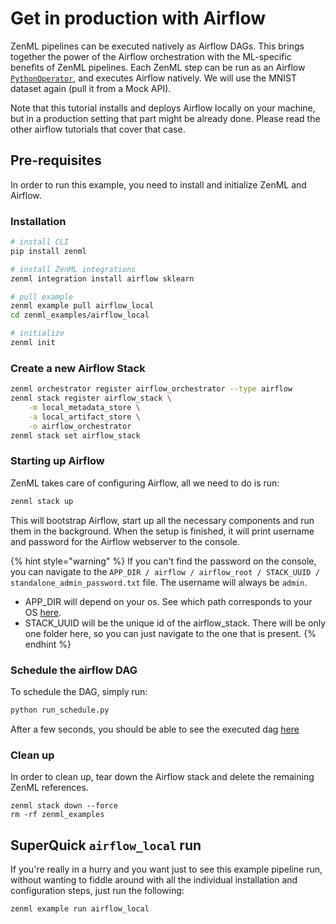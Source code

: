 # Get in production with Airflow

ZenML pipelines can be executed natively as Airflow DAGs. This brings together
the power of the Airflow orchestration with the ML-specific benefits of ZenML
pipelines. Each ZenML step can be run as an Airflow
[`PythonOperator`](https://airflow.apache.org/docs/apache-airflow/stable/howto/operator/python.html),
and executes Airflow natively. We will use the MNIST dataset again (pull it from
a Mock API).

Note that this tutorial installs and deploys Airflow locally on your machine,
but in a production setting that part might be already done. Please read the
other airflow tutorials that cover that case.

## Pre-requisites

In order to run this example, you need to install and initialize ZenML and
Airflow.

### Installation

```bash
# install CLI
pip install zenml

# install ZenML integrations
zenml integration install airflow sklearn

# pull example
zenml example pull airflow_local
cd zenml_examples/airflow_local

# initialize
zenml init
```

### Create a new Airflow Stack

```bash
zenml orchestrator register airflow_orchestrator --type airflow
zenml stack register airflow_stack \
    -m local_metadata_store \
    -a local_artifact_store \
    -o airflow_orchestrator
zenml stack set airflow_stack
```

### Starting up Airflow

ZenML takes care of configuring Airflow, all we need to do is run:

```bash
zenml stack up
```

This will bootstrap Airflow, start up all the necessary components and run them
in the background. When the setup is finished, it will print username and
password for the Airflow webserver to the console.

{% hint style="warning" %} If you can't find the password on the console, you
can navigate to the
`APP_DIR / airflow / airflow_root / STACK_UUID / standalone_admin_password.txt`
file. The username will always be `admin`.

- APP_DIR will depend on your os. See which path corresponds to your OS
  [here](https://click.palletsprojects.com/en/8.0.x/api/#click.get_app_dir).
- STACK_UUID will be the unique id of the airflow_stack. There will be only one
  folder here, so you can just navigate to the one that is present.
  {% endhint %}

### Schedule the airflow DAG

To schedule the DAG, simply run:

```bash
python run_schedule.py
```

After a few seconds, you should be able to see the executed dag
[here](http://0.0.0.0:8080/tree?dag_id=mnist_pipeline)

### Clean up

In order to clean up, tear down the Airflow stack and delete the remaining ZenML
references.

```shell
zenml stack down --force
rm -rf zenml_examples
```

## SuperQuick `airflow_local` run

If you're really in a hurry and you want just to see this example pipeline run,
without wanting to fiddle around with all the individual installation and
configuration steps, just run the following:

```shell
zenml example run airflow_local
```
